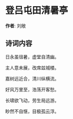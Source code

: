 # 登吕屯田清暑亭

**作者**: 刘敞

## 诗词内容

日永虽徂暑，虚堂自清幽。

主人意未展，改席兹城楼。

嘉树远近合，清川纵横流。

好风万里至，浩荡开客愁。

长啸欲飞动，劳生局远游。

眇然不自惬，目极孤云浮。

